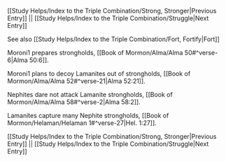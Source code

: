 [[Study Helps/Index to the Triple Combination/Strong, Stronger|Previous Entry]]  ||  [[Study Helps/Index to the Triple Combination/Struggle|Next Entry]]

 See also [[Study Helps/Index to the Triple Combination/Fort, Fortify|Fort]]

 Moroni1 prepares strongholds, [[Book of Mormon/Alma/Alma 50#^verse-6|Alma 50:6]].

 Moroni1 plans to decoy Lamanites out of strongholds, [[Book of Mormon/Alma/Alma 52#^verse-21|Alma 52:21]].

 Nephites dare not attack Lamanite strongholds, [[Book of Mormon/Alma/Alma 58#^verse-2|Alma 58:2]].

 Lamanites capture many Nephite strongholds, [[Book of Mormon/Helaman/Helaman 1#^verse-27|Hel. 1:27]].

[[Study Helps/Index to the Triple Combination/Strong, Stronger|Previous Entry]]  ||  [[Study Helps/Index to the Triple Combination/Struggle|Next Entry]]